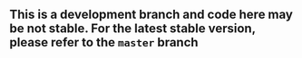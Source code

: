 ## This is a development branch and code here may be not stable. For the latest stable version, please refer to the `master` branch